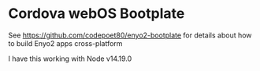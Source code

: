 # Cordova webOS Bootplate

See https://github.com/codepoet80/enyo2-bootplate for details about how to build Enyo2 apps cross-platform

I have this working with Node v14.19.0